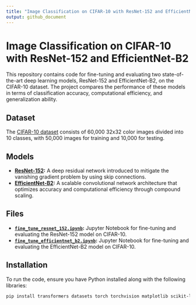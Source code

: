 ```yaml
---
title: "Image Classification on CIFAR-10 with ResNet-152 and EfficientNet-B2"
output: github_document
---
```


# Image Classification on CIFAR-10 with ResNet-152 and EfficientNet-B2

This repository contains code for fine-tuning and evaluating two state-of-the-art deep learning models, ResNet-152 and EfficientNet-B2, on the CIFAR-10 dataset. The project compares the performance of these models in terms of classification accuracy, computational efficiency, and generalization ability.

## Dataset

The [CIFAR-10 dataset](https://huggingface.co/datasets/uoft-cs/cifar10) consists of 60,000 32x32 color images divided into 10 classes, with 50,000 images for training and 10,000 for testing.

## Models

- **[ResNet-152](https://huggingface.co/microsoft/resnet-152):** A deep residual network introduced to mitigate the vanishing gradient problem by using skip connections.
- **[EfficientNet-B2](https://huggingface.co/google/efficientnet-b2):** A scalable convolutional network architecture that optimizes accuracy and computational efficiency through compound scaling.

## Files

- **[`fine_tune_resnet_152.ipynb`](./fine_tune_resnet_152.ipynb):** Jupyter Notebook for fine-tuning and evaluating the ResNet-152 model on CIFAR-10.
- **[`fine_tune_efficientnet_b2.ipynb`](./fine_tune_efficientnet_b2.ipynb):** Jupyter Notebook for fine-tuning and evaluating the EfficientNet-B2 model on CIFAR-10.

## Installation

To run the code, ensure you have Python installed along with the following libraries:

```bash
pip install transformers datasets torch torchvision matplotlib scikit-learn
